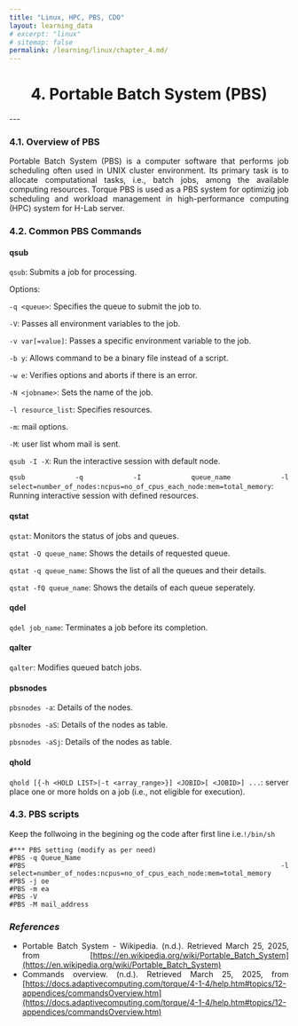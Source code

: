 ```yaml
---
title: "Linux, HPC, PBS, CDO"
layout: learning_data
# excerpt: "linux"
# sitemap: false
permalink: /learning/linux/chapter_4.md/
---
```


<h1 style="text-align:center;"> 4. Portable Batch System (PBS) </h1>
---

<div style="text-align: justify;">

### 4.1. Overview of PBS

Portable Batch System (PBS) is a computer software that performs job scheduling often used in UNIX cluster environment. Its primary task is to allocate computational tasks, i.e., batch jobs, among the available computing resources. Torque PBS is used as a PBS system for optimizig job scheduling and workload management in high-performance computing (HPC) system for H-Lab server.

### 4.2. Common PBS Commands
#### qsub
`qsub`: Submits a job for processing. 

Options:

`-q <queue>`: Specifies the queue to submit the job to. 

`-V`: Passes all environment variables to the job. 

`-v var[=value]`: Passes a specific environment variable to the job. 

`-b y`: Allows command to be a binary file instead of a script. 

`-w e`: Verifies options and aborts if there is an error. 

`-N <jobname>`: Sets the name of the job. 

`-l resource_list`: Specifies resources. 

`-m`: mail options.

`-M`: user list whom mail is sent.

`qsub -I -X`: Run the interactive session with default node.

`qsub -q -I queue_name -l select=number_of_nodes:ncpus=no_of_cpus_each_node:mem=total_memory`: Running interactive session with defined resources.

#### qstat
`qstat`: Monitors the status of jobs and queues.

`qstat -Q queue_name`: Shows the details of requested queue.

`qstat -q queue_name`: Shows the list of all the queues and their details.

`qstat -fQ queue_name`: Shows the details of each queue seperately.

#### qdel
`qdel job_name`: Terminates a job before its completion. 

#### qalter
`qalter`: Modifies queued batch jobs. 

#### pbsnodes
`pbsnodes -a`: Details of the nodes.

`pbsnodes -aS`: Details of the nodes as table.

`pbsnodes -aSj`: Details of the nodes as table.

#### qhold
`qhold [{-h <HOLD LIST>|-t <array_range>}] <JOBID>[ <JOBID>] ...`: server place one or more holds on a job (i.e., not eligible for execution).

### 4.3. PBS scripts 
Keep the follwoing in the begining og the code after first line i.e.`!/bin/sh`
``` 
#*** PBS setting (modify as per need)
#PBS -q Queue_Name 
#PBS -l select=number_of_nodes:ncpus=no_of_cpus_each_node:mem=total_memory
#PBS -j oe
#PBS -m ea
#PBS -V
#PBS -M mail_address 
```

### *References*

- Portable Batch System - Wikipedia. (n.d.). Retrieved March 25, 2025, from [https://en.wikipedia.org/wiki/Portable_Batch_System](https://en.wikipedia.org/wiki/Portable_Batch_System)
- Commands overview. (n.d.). Retrieved March 25, 2025, from [https://docs.adaptivecomputing.com/torque/4-1-4/help.htm#topics/12-appendices/commandsOverview.htm](https://docs.adaptivecomputing.com/torque/4-1-4/help.htm#topics/12-appendices/commandsOverview.htm)


</div>

